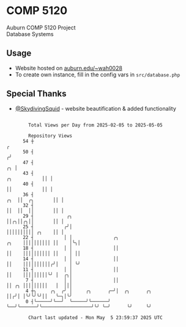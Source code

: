 # COMP 5120
Auburn COMP 5120 Project  
Database Systems

## Usage
- Website hosted on [auburn.edu/~wah0028](https://webhome.auburn.edu/~wah0028/)
- To create own instance, fill in the config vars in `src/database.php`

## Special Thanks
- [@SkydivingSquid](https://github.com/SkydivingSquid) - website beautification & added functionality

```

        Total Views per Day from 2025-02-05 to 2025-05-05

        Repository Views
      54 ┼                                                                                        ╭
      50 ┤                                                                                       ╭╯
      47 ┤                                                                                    ╭╮ │
      43 ┤                                                                       ╭╮           ││ │
      40 ┤                                                                       ││           ││ │
      36 ┤                                                                   ╭╮  ││  ╭╮       ││ │
      32 ┤                                                                   ││  ││  ││       ││ │
      29 ┤            ╭╮                                                     ││╭╮││╭╮││       ││ │
      25 ┤           ╭╯│                                                     ││││││││││ ╭╮    ││ │
      22 ┤           │ │               ╭╮                              ╭╮    ││││││││││ ││    │╰╮│
      18 ┤           │ │               ││                              ││    ││││││││││ ││    │ ││
      14 ┤           │ │               ││                              ││    ││││││││││╭╯│    │ ╰╯
      11 ┤           │ │               ││                              ││    │││││││││╰╯ │  ╭╮│
       7 ┤           │ │               ││                              ││ ╭╮ │││││││││   │  │││
       4 ┼╮     ╭╮  ╭╯ │     ╭╮      ╭─╯│  ╭╮      ╭╮                  ││╭╯│ │╰╯╰╯╰╯││   ╰─╮│╰╯
       0 ┤╰─────╯╰──╯  ╰─────╯╰──────╯  ╰──╯╰──────╯╰──────────────────╯╰╯ ╰─╯      ╰╯     ╰╯

        Chart last updated - Mon May  5 23:59:37 2025 UTC
        
```
